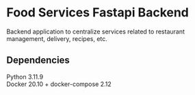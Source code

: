 # Food Services Fastapi Backend

Backend application to centralize services related to restaurant management, delivery, recipes, etc.

## Dependencies 
Python 3.11.9  
Docker 20.10 + docker-compose 2.12